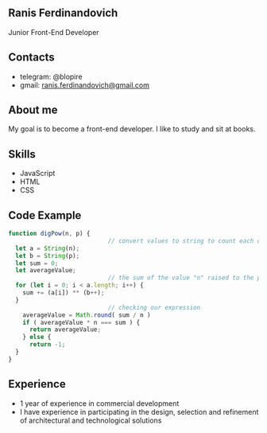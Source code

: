 ## Ranis Ferdinandovich
Junior Front-End Developer

## Contacts
* telegram: @blopire
* gmail: ranis.ferdinandovich@gmail.com

## About me
My goal is to become a front-end developer. I like to study and sit at books.

## Skills
* JavaScript
* HTML
* CSS

## Code Example
```javascript
function digPow(n, p) {
                            // convert values ​​to string to count each character
  let a = String(n);
  let b = String(p);
  let sum = 0;
  let averageValue;
                            // the sum of the value "n" raised to the power of "p"
  for (let i = 0; i < a.length; i++) {
    sum += (a[i]) ** (b++);
  }
                            // checking our expression
    averageValue = Math.round( sum / n )
    if ( averageValue * n === sum ) {
      return averageValue;
    } else {
      return -1;
  }
}
```

## Experience
* 1 year of experience in commercial development
* I have experience in participating in the design, selection and refinement of architectural and technological solutions
